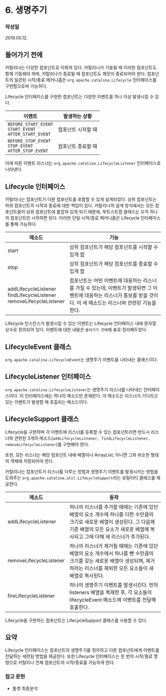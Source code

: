 # 6. 생명주기
### 작성일
2019.05.12.

## 들어가기 전에
카탈리나는 다양한 컴포넌트로 이뤄져 있다. 카탈리나가 기동될 때 이러한 컴포넌트도 함께 기동돼야 하며, 카탈리나가 종료될 때 컴포넌트도 깨끗이 종료되어야 한다. 컴포넌트의 일관된 시작/종료 메커니즘은 `org.apache.catalina.Lifecycle` 인터페이스를 구현함으로써 가능하다.

Lifecycle 인터페이스를 구현한 컴포넌트는 다양한 이벤트를 하나 이상 발생시킬 수 있다.

이벤트 | 발생하는 상황
--- | ---
`BEFORE_START_EVENT`<br>`START_EVENT`<br>`AFTER_START_EVENT` | 컴포넌트 시작할 때
`BEFORE_STOP_EVENT`<br>`STOP_EVENT`<br>`AFTER_STOP_EVENT` | 컴포넌트 종료할 때

이에 따른 이벤트 리스너는 `org.apache.catalina.LifecycleListener` 인터페이스로 나타낸다.


## Lifecycle 인터페이스
카탈리나는 컴포넌트가 다른 컴포넌트를 포함할 수 있게 설계되었다. 상위 컴포넌트는 하위 컴포넌트의 시작과 종료에 대한 책임이 있다. 카탈리나의 설계 방식에서는 모든 컴포넌트들이 상위 컴포넌트에 붙잡혀 있게 되기 때문에, 부트스트랩 클래스는 오직 하나의 컴포넌트만 시작하면 된다. 이러한 단일 시작/종료 메커니즘은 Lifecycle 인터페이스를 통해 가능하다.

메소드 | 기능
--- | ---
start | 상위 컴포넌트가 해당 컴포넌트를 시작할 수 있게 함
stop | 상위 컴포넌트가 해당 컴포넌트를 종료할 수 있게 함
addLifecycleListener<br>findLifecycleListener<br>removeLifecycleListener | 컴포넌트는 어떤 이벤트에 대응하는 리스너를 가질 수 있는데, 이벤트가 발생되면 그 이벤트에 대응하는 리스너가 통보를 받을 것이다. 이 세 메소드는 리스너와 관련된 기능을 한다.

Lifecycle 인스턴스가 발생시킬 수 있는 이벤트는 Lifecycle 인터페이스 내에 문자열 상수로 정의되어 있다. 이벤트에 대한 내용은 `들어가기 전에`에 표로 정리해두었다.


## LifecycleEvent 클래스
`org.apache.catalina.LifecycleEvent`는 생명주기 이벤트를 나타내는 클래스이다.


## LifecycleListener 인터페이스
`org.apache.catalina.LifecycleListener`는 생명주기 리스너를 나타내는 인터페이스이다. 이 인터페이스에는 하나의 메소드만 존재한다. 이 메소드는 리스너가 기다리고 있는 이벤트가 발생할 때 호출되는 메소드이다.

## LifecycleSupport 클래스
Lifecycle을 구현하며 각 이벤트에 리스너를 등록할 수 있는 컴포넌트라면 반드시 리스너와 관련된 3개의 메소드(`addLifecycleListener, findLifecycleListener, removeLifecycleListener`)를 구현해야 한다.

또한, 모든 리스너는 해당 컴포넌트 내에 배열이나 ArrayList, 아니면 그와 비슷한 형태의 객체에 저장되어야 한다.

카탈리나는 컴포넌트가 리스너를 다루는 방법과 생명주기 이벤트를 발생시키는 방법을 도와주는 `org.apache.catalina.util.LifecycleSupport`라는 유틸리티 클래스를 제공한다.

메소드 | 동작
--- | ---
addLifecycleListener | 하나의 리스너를 추가할 때에는 기존에 있던 배열의 요소 개수에 하나를 더한 수만큼의 크기로 새로운 배열이 생성된다. 그 다음에 기존 배열의 모든 요소가 새로운 배열에 복사되고 그에 더해 새 리스너가 추가된다.
removeLifecycleListener | 하나의 리스너가 제거될 때에는 기존에 있던 배열의 요소 개수에서 하나를 뺀 수만큼의 크기를 갖는 새로운 배열이 생성되며, 제거하려는 리스너를 제외한 모든 요소들이 새 배열로 복사된다.
fireLifecycleListener | 하나의 생명주기 이벤트를 발생시킨다. 먼저 listeners 배열을 복제한 후, 각 요소들의 lifecycleEvent 메소드에 이벤트를 전달해 호출한다.

Lifecycle을 구현하는 컴포넌트는 LifecycleSupport 클래스를 사용할 수 있다.


## 요약
Lifecycle 인터페이스는 컴포넌트의 생명주기를 정의하고 다른 컴포넌트에게 이벤트를 전달하는 세련된 방법을 제공한다. 또한 Lifecycle 인터페이스는 한 번의 시작/종료 명령으로 카탈리나 전체 컴포넌트의 시작/종료를 가능하게 한다.


### 참고 문헌
- 톰캣 최종분석
